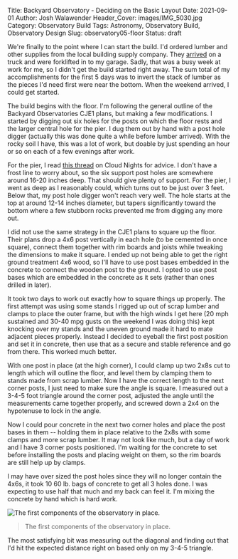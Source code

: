 Title: Backyard Observatory - Deciding on the Basic Layout
Date: 2021-09-01
Author: Josh Walawender
Header_Cover: images/IMG_5030.jpg
Category: Observatory Build
Tags: Astronomy, Observatory Build, Observatory Design
Slug: observatory05-floor
Status: draft

We're finally to the point where I can start the build.  I'd ordered lumber and other supplies from the local building supply company. They [arrived](observatory03-use-cases) on a truck and were forklifted in to my garage.  Sadly, that was a busy week at work for me, so I didn't get the build started right away.  The sum total of my accomplishments for the first 5 days was to invert the stack of lumber as the pieces I'd need first were near the bottom.  When the weekend arrived, I could get started.

The build begins with the floor.  I'm following the general outline of the Backyard Observatories CJE1 plans, but making a few modifications.  I started by digging out six holes for the posts on which the floor rests and the larger central hole for the pier.  I dug them out by hand with a post hole digger (actually this was done quite a while before lumber arrived).  With the rocky soil I have, this was a lot of work, but doable by just spending an hour or so on each of a few evenings after work.

For the pier, I read [this thread](https://www.cloudynights.com/topic/652025-pier-engineering/) on Cloud Nights for advice.  I don't have a frost line to worry about, so the six support post holes are somewhere around 16-20 inches deep.  That should give plenty of support.  For the pier, I went as deep as I reasonably could, which turns out to be just over 3 feet.  Below that, my post hole digger won't reach very well.  The hole starts at the top at around 12-14 inches diameter, but tapers significantly toward the bottom where a few stubborn rocks prevented me from digging any more out.

I did not use the same strategy in the CJE1 plans to square up the floor.  Their plans drop a 4x6 post vertically in each hole (to be cemented in once square), connect them together with rim boards and joists while tweaking the dimensions to make it square.  I ended up not being able to get the right ground treatment 4x6 wood, so I'll have to use post bases embedded in the concrete to connect the wooden post to the ground.  I opted to use post bases which are embedded in the concrete as it sets (rather than ones drilled in later).

It took two days to work out exactly how to square things up properly.  The first attempt was using some stands I rigged up out of scrap lumber and clamps to place the outer frame, but with the high winds I get here (20 mph sustained and 30-40 mpg gusts on the weekend I was doing this) kept knocking over my stands and the uneven ground made it hard to mate adjacent pieces properly.  Instead I decided to eyeball the first post position and set it in concrete, then use that as a secure and stable reference and go from there.  This worked much better.

With one post in place (at the high corner), I could clamp up two 2x8s cut to length which will outline the floor, and level them by clamping them to stands made from scrap lumber.  Now I have the correct length to the next corner posts, I just need to make sure the angle is square.  I measured out a 3-4-5 foot triangle around the corner post, adjusted the angle until the measurements came together properly, and screwed down a 2x4 on the hypotenuse to lock in the angle.

Now I could pour concrete in the next two corner holes and place the post bases in them -- holding them in place relative to the 2x8s with some clamps and more scrap lumber.  It may not look like much, but a day of work and I have 3 corner posts positioned.  I'm waiting for the concrete to set before installing the posts and placing weight on them, so the rim boards are still help up by clamps.

I may have over sized the post holes since they will no longer contain the 4x6s, it took 10 60 lb. bags of concrete to get all 3 holes done.  I was expecting to use half that much and my back can feel it.  I'm mixing the concrete by hand which is hard work.

![The first components of the observatory in place.](images/Observatory_first_corner_.jpg)
> The first components of the observatory in place.

The most satisfying bit was measuring out the diagonal and finding out that I'd hit the expected distance right on based only on my 3-4-5 triangle.

